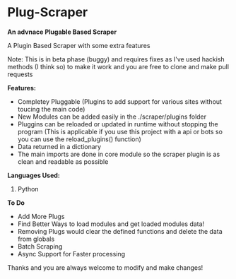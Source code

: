 # Plug-Scraper
<b>An advnace Plugable Based Scraper</b>

A Plugin Based Scraper with some extra features

Note: This is in beta phase (buggy) and requires fixes as I've used hackish methods (I think so) to make it work and you are free to clone and make pull requests

<b>Features:</b>
<ul>
<li>Completey Pluggable (Plugins to add support for various sites without toucing the main code)</li>
<li>New Modules can be added easily in the ./scraper/plugins folder</li>
<li> Pluggins can be reloaded or updated in runtime without stopping the program (This is applicable if you use this project with a api or bots so you can use the reload_plugins() function) </li>
<li>Data returned in a dictionary </li>
<li>The main imports are done in core module so the scraper plugin is as clean and readable as possible</li>
</ul>

<b>Languages Used:</b>
  1. Python

<b>To Do</b>
<ul>
  <li>Add More Plugs</li>
  <li>Find Better Ways to load modules and get loaded modules data!</li>
  <li>Removing Plugs would clear the defined functions and delete the data from globals</li>
  <li>Batch Scraping</li>
  <li>Async Support for Faster processing</li>
 </ul>
    
Thanks and you are always welcome to modify and make changes!
